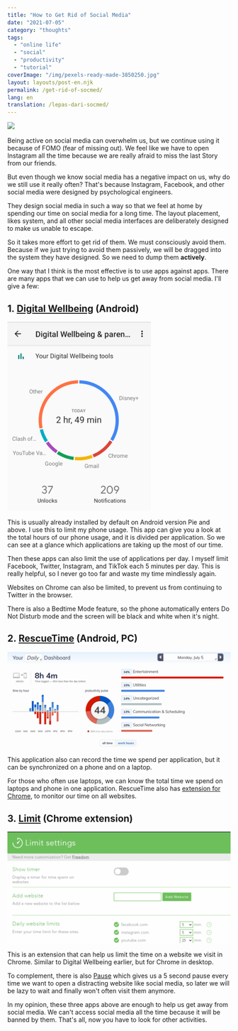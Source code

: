 ```yaml
---
title: "How to Get Rid of Social Media"
date: "2021-07-05"
category: "thoughts"
tags:
  - "online life"
  - "social"
  - "productivity"
  - "tutorial"
coverImage: "/img/pexels-ready-made-3850250.jpg"
layout: layouts/post-en.njk
permalink: /get-rid-of-socmed/
lang: en
translation: /lepas-dari-socmed/
---
```


![](/img/pexels-ready-made-3850250.jpg)

Being active on social media can overwhelm us, but we continue using it because of FOMO (fear of missing out). We feel like we have to open Instagram all the time because we are really afraid to miss the last Story from our friends.

But even though we know social media has a negative impact on us, why do we still use it really often? That's because Instagram, Facebook, and other social media were designed by psychological engineers.

They design social media in such a way so that we feel at home by spending our time on social media for a long time. The layout placement, likes system, and all other social media interfaces are deliberately designed to make us unable to escape.

So it takes more effort to get rid of them. We must consciously avoid them. Because if we just trying to avoid them passively, we will be dragged into the system they have designed. So we need to dump them **actively**.

One way that I think is the most effective is to use apps against apps. There are many apps that we can use to help us get away from social media. I'll give a few:

## 1. [Digital Wellbeing](https://play.google.com/store/apps/details?id=com.google.android.apps.wellbeing&hl=en_US&gl=US) (Android)

![](/img/Pasted-image-20210705172129-1.png)

This is usually already installed by default on Android version Pie and above. I use this to limit my phone usage. This app can give you a look at the total hours of our phone usage, and it is divided per application. So we can see at a glance which applications are taking up the most of our time.

Then these apps can also limit the use of applications per day. I myself limit Facebook, Twitter, Instagram, and TikTok each 5 minutes per day. This is really helpful, so I never go too far and waste my time mindlessly again.

Websites on Chrome can also be limited, to prevent us from continuing to Twitter in the browser.

There is also a Bedtime Mode feature, so the phone automatically enters Do Not Disturb mode and the screen will be black and white when it's night.

## 2. [RescueTime](https://rescuetime.com/) (Android, PC)

![](/img/Pasted-image-20210705171815-1-1024x442.png)

This application also can record the time we spend per application, but it can be synchronized on a phone and on a laptop.

For those who often use laptops, we can know the total time we spend on laptops and phone in one application. RescueTime also has [extension for Chrome](https://chrome.google.com/webstore/detail/rescuetime-for-chrome-and/bdakmnplckeopfghnlpocafcepegjeap?hl=en-US), to monitor our time on all websites.

## 3. [Limit](https://chrome.google.com/webstore/detail/limit-set-limits-for-dist/blcdfhbibkkjpfdddnmnmhfgjlicebba?hl=en) (Chrome extension)

![](/img/Pasted-image-20210705172824-1-1024x510.png)

This is an extension that can help us limit the time on a website we visit in Chrome. Similar to Digital Wellbeing earlier, but for Chrome in desktop.

To complement, there is also [Pause](https://chrome.google.com/webstore/detail/pause-stop-mindless-brows/ljfdccdjpfjpfjbpdiihanpodiloloph?hl=en) which gives us a 5 second pause every time we want to open a distracting website like social media, so later we will be lazy to wait and finally won't often visit them anymore.

In my opinion, these three apps above are enough to help us get away from social media. We can't access social media all the time because it will be banned by them. That's all, now you have to look for other activities.
